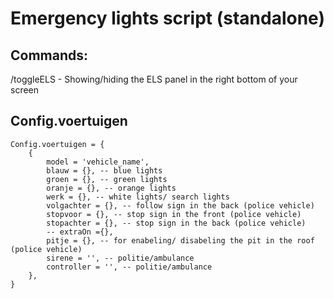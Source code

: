 # Emergency lights script (standalone)

## Commands:
/toggleELS - Showing/hiding the ELS panel in the right bottom of your screen

## Config.voertuigen
```
Config.voertuigen = {
    {
        model = 'vehicle_name', 
        blauw = {}, -- blue lights
        groen = {}, -- green lights
        oranje = {}, -- orange lights
        werk = {}, -- white lights/ search lights
        volgachter = {}, -- follow sign in the back (police vehicle)
        stopvoor = {}, -- stop sign in the front (police vehicle)
        stopachter = {}, -- stop sign in the back (police vehicle)
        -- extraOn ={},
        pitje = {}, -- for enabeling/ disabeling the pit in the roof (police vehicle)
        sirene = '', -- politie/ambulance
        controller = '', -- politie/ambulance
    },
}
```
